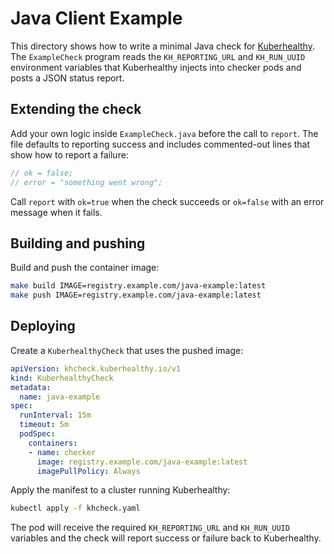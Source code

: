 # Java Client Example

This directory shows how to write a minimal Java check for [Kuberhealthy](https://github.com/kuberhealthy/kuberhealthy). The `ExampleCheck` program reads the `KH_REPORTING_URL` and `KH_RUN_UUID` environment variables that Kuberhealthy injects into checker pods and posts a JSON status report.

## Extending the check

Add your own logic inside `ExampleCheck.java` before the call to `report`. The file defaults to reporting success and includes commented-out lines that show how to report a failure:

```java
// ok = false;
// error = "something went wrong";
```

Call `report` with `ok=true` when the check succeeds or `ok=false` with an error message when it fails.

## Building and pushing

Build and push the container image:

```bash
make build IMAGE=registry.example.com/java-example:latest
make push IMAGE=registry.example.com/java-example:latest
```

## Deploying

Create a `KuberhealthyCheck` that uses the pushed image:

```yaml
apiVersion: khcheck.kuberhealthy.io/v1
kind: KuberhealthyCheck
metadata:
  name: java-example
spec:
  runInterval: 15m
  timeout: 5m
  podSpec:
    containers:
    - name: checker
      image: registry.example.com/java-example:latest
      imagePullPolicy: Always
```

Apply the manifest to a cluster running Kuberhealthy:

```bash
kubectl apply -f khcheck.yaml
```

The pod will receive the required `KH_REPORTING_URL` and `KH_RUN_UUID` variables and the check will report success or failure back to Kuberhealthy.
